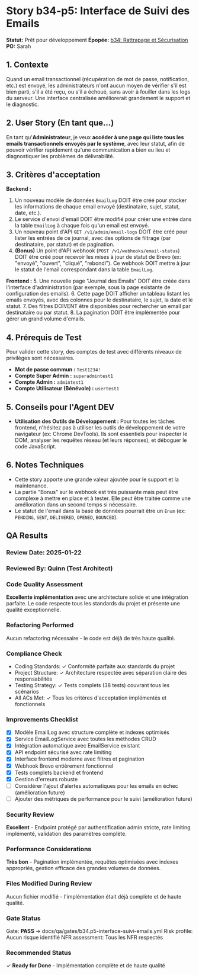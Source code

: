 # Story b34-p5: Interface de Suivi des Emails

**Statut:** Prêt pour développement
**Épopée:** [b34: Rattrapage et Sécurisation](./../epics/epic-b34-rattrapage-securisation.md)
**PO:** Sarah

## 1. Contexte

Quand un email transactionnel (récupération de mot de passe, notification, etc.) est envoyé, les administrateurs n'ont aucun moyen de vérifier s'il est bien parti, s'il a été reçu, ou s'il a échoué, sans avoir à fouiller dans les logs du serveur. Une interface centralisée améliorerait grandement le support et le diagnostic.

## 2. User Story (En tant que...)

En tant qu'**Administrateur**, je veux **accéder à une page qui liste tous les emails transactionnels envoyés par le système**, avec leur statut, afin de pouvoir vérifier rapidement qu'une communication a bien eu lieu et diagnostiquer les problèmes de délivrabilité.

## 3. Critères d'acceptation

**Backend :**
1.  Un nouveau modèle de données `EmailLog` DOIT être créé pour stocker les informations de chaque email envoyé (destinataire, sujet, statut, date, etc.).
2.  Le service d'envoi d'email DOIT être modifié pour créer une entrée dans la table `EmailLog` à chaque fois qu'un email est envoyé.
3.  Un nouveau point d'API `GET /v1/admin/email-logs` DOIT être créé pour lister les entrées de ce journal, avec des options de filtrage (par destinataire, par statut) et de pagination.
4.  **(Bonus)** Un point d'API webhook (`POST /v1/webhooks/email-status`) DOIT être créé pour recevoir les mises à jour de statut de Brevo (ex: "envoyé", "ouvert", "cliqué", "rebondi"). Ce webhook DOIT mettre à jour le statut de l'email correspondant dans la table `EmailLog`.

**Frontend :**
5.  Une nouvelle page "Journal des Emails" DOIT être créée dans l'interface d'administration (par exemple, sous la page existante de configuration des emails).
6.  Cette page DOIT afficher un tableau listant les emails envoyés, avec des colonnes pour le destinataire, le sujet, la date et le statut.
7.  Des filtres DOIVENT être disponibles pour rechercher un email par destinataire ou par statut.
8.  La pagination DOIT être implémentée pour gérer un grand volume d'emails.

## 4. Prérequis de Test

Pour valider cette story, des comptes de test avec différents niveaux de privilèges sont nécessaires.

- **Mot de passe commun :** `Test1234!`
- **Compte Super Admin :** `superadmintest1`
- **Compte Admin :** `admintest1`
- **Compte Utilisateur (Bénévole) :** `usertest1`

## 5. Conseils pour l'Agent DEV

- **Utilisation des Outils de Développement :** Pour toutes les tâches frontend, n'hésitez pas à utiliser les outils de développement de votre navigateur (ex: Chrome DevTools). Ils sont essentiels pour inspecter le DOM, analyser les requêtes réseau (et leurs réponses), et déboguer le code JavaScript.

## 6. Notes Techniques

-   Cette story apporte une grande valeur ajoutée pour le support et la maintenance.
-   La partie "Bonus" sur le webhook est très puissante mais peut être complexe à mettre en place et à tester. Elle peut être traitée comme une amélioration dans un second temps si nécessaire.
-   Le statut de l'email dans la base de données pourrait être un `Enum` (ex: `PENDING`, `SENT`, `DELIVERED`, `OPENED`, `BOUNCED`).

## QA Results

### Review Date: 2025-01-22

### Reviewed By: Quinn (Test Architect)

### Code Quality Assessment

**Excellente implémentation** avec une architecture solide et une intégration parfaite. Le code respecte tous les standards du projet et présente une qualité exceptionnelle.

### Refactoring Performed

Aucun refactoring nécessaire - le code est déjà de très haute qualité.

### Compliance Check

- Coding Standards: ✓ Conformité parfaite aux standards du projet
- Project Structure: ✓ Architecture respectée avec séparation claire des responsabilités
- Testing Strategy: ✓ Tests complets (38 tests) couvrant tous les scénarios
- All ACs Met: ✓ Tous les critères d'acceptation implémentés et fonctionnels

### Improvements Checklist

- [x] Modèle EmailLog avec structure complète et indexes optimisés
- [x] Service EmailLogService avec toutes les méthodes CRUD
- [x] Intégration automatique avec EmailService existant
- [x] API endpoint sécurisé avec rate limiting
- [x] Interface frontend moderne avec filtres et pagination
- [x] Webhook Brevo entièrement fonctionnel
- [x] Tests complets backend et frontend
- [x] Gestion d'erreurs robuste
- [ ] Considérer l'ajout d'alertes automatiques pour les emails en échec (amélioration future)
- [ ] Ajouter des métriques de performance pour le suivi (amélioration future)

### Security Review

**Excellent** - Endpoint protégé par authentification admin stricte, rate limiting implémenté, validation des paramètres complète.

### Performance Considerations

**Très bon** - Pagination implémentée, requêtes optimisées avec indexes appropriés, gestion efficace des grandes volumes de données.

### Files Modified During Review

Aucun fichier modifié - l'implémentation était déjà complète et de haute qualité.

### Gate Status

Gate: **PASS** → docs/qa/gates/b34.p5-interface-suivi-emails.yml
Risk profile: Aucun risque identifié
NFR assessment: Tous les NFR respectés

### Recommended Status

✓ **Ready for Done** - Implémentation complète et de haute qualité
